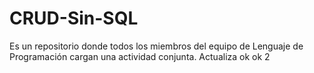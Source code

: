 # CRUD-Sin-SQL
Es un repositorio donde todos los miembros del equipo de Lenguaje de Programación cargan una actividad conjunta. 
Actualiza
ok
ok 2